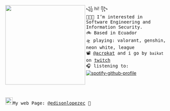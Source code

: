 <a href="https://tenor.com/view/eevee-pokemon-wink-pixel-gif-15197794"><img align="left" width="250" src="https://media.tenor.com/whgQwNlVvNkAAAAi/xero-code.gif"></a> ꧁ hi! ꧂<br><samp>
  👩🏼‍💻 I’m interested in Software Engineering and Information Security. <br> 
  🚲 Based in Ecuador <br>
  🛸 playing: valorant, genshin, neon white, league  <br>
  📽 [@acrokat](https://github.com/acrokat) and i go by `baikat` on [twitch](https://twitch.tv/baikat) <br>
  🎧 listening to: <br></samp>
[![spotify-github-profile](https://spotify-github-profile.vercel.app/api/view?uid=31jypfxmi2diskhvl6uxv4rajota&cover_image=true&theme=novatorem&show_offline=false&background_color=121212&interchange=false&bar_color=53b14f&bar_color_cover=false)](https://github.com/kittinan/spotify-github-profile)
<br><br><br><br><br>
<samp><img src="https://img.icons8.com/color/2x/twitter.png" width="23">My web Page: [@edisonlopezec](https://edisonlg-ec.vercel.app/) 💭


